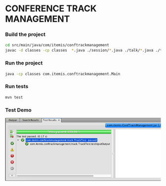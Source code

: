 #  CONFERENCE TRACK MANAGEMENT
### Build the project

```sh
cd src/main/java/com/itemis/conftrackmanagement
javac -d classes -cp classes  *.java ./session/*.java ./talk/*.java ./track/*.java
```


### Run the project
```sh
java -cp classes com.itemis.conftrackmanagement.Main
```


### Run tests
```sh
mvn test
```

### Test Demo

[![demo](./test_demo.png)]()
